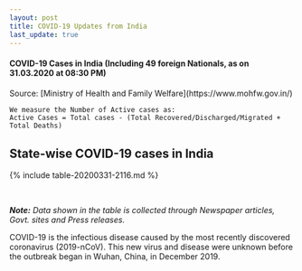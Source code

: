 ```yaml
---
layout: post
title: COVID-19 Updates from India
last_update: true
---
```


#### COVID-19 Cases in India (Including 49 foreign Nationals, as on 31.03.2020 at 08:30 PM)
<div class="alert alert-primary" role="alert">
<p id = "totalcases" style="font-size: 1.2rem; font-weight: bold;"></p>
<p id = "totalrecovered" style="font-size: 1.2rem; font-weight: bold;"></p>
<p id = "totaldeaths" style="font-size: 1.2rem; font-weight: bold;"></p>
<p id = "totalactive" style="font-size: 1.2rem; font-weight: bold;"></p>
</div>
Source: [Ministry of Health and Family Welfare](https://www.mohfw.gov.in/)

```
We measure the Number of Active cases as:
Active Cases = Total cases - (Total Recovered/Discharged/Migrated + Total Deaths)
```

## State-wise COVID-19 cases in India

<div class="datatable-begin"></div>

{% include table-20200331-2116.md %}

<div class="datatable-end"></div>
<br>

***Note:*** *Data shown in the table is collected through Newspaper articles, Govt. sites and Press releases.*

COVID-19 is the infectious disease caused by the most recently discovered coronavirus (2019-nCoV). This new virus and disease were unknown before the outbreak began in Wuhan, China, in December 2019.
